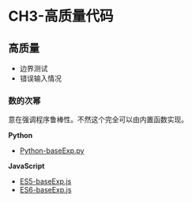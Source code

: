 # CH3-高质量代码

## 高质量

* 边界测试
* 错误输入情况

### 数的次幂

意在强调程序鲁棒性。不然这个完全可以由内置函数实现。

**Python**

* [Python-baseExp.py]()

**JavaScript**

* [ES5-baseExp.js]()
* [ES6-baseExp.js]()